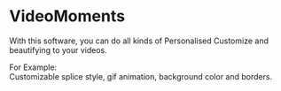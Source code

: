 # VideoMoments
With this software, you can do all kinds of Personalised Customize and  beautifying to your videos.

For Example:  
	Customizable splice style,  gif animation, background color and borders.
	

	  
